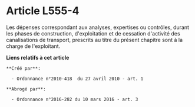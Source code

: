 # Article L555-4

Les dépenses correspondant aux analyses, expertises ou contrôles, durant les phases de construction, d'exploitation et de
cessation d'activité des canalisations de transport, prescrits au titre du présent chapitre sont à la charge de l'exploitant.

**Liens relatifs à cet article**

	**Créé par**:

	  - Ordonnance n°2010-418  du 27 avril 2010 - art. 1

	**Abrogé par**:

	  - Ordonnance n°2016-282 du 10 mars 2016 - art. 3
